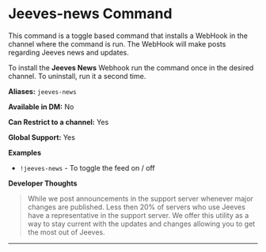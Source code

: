 # Jeeves-news Command

This command is a toggle based command that installs a WebHook in the channel where the command is run.
The WebHook will make posts regarding Jeeves news and updates.

To install the **Jeeves News** Webhook run the command once in the desired channel.
To uninstall, run it a second time.

**Aliases:** `jeeves-news`

**Available in DM:** No

**Can Restrict to a channel:** Yes

**Global Support:** Yes

**Examples**

* `!jeeves-news` - To toggle the feed on / off 

**Developer Thoughts**
>While we post announcements in the support server whenever major changes are published. Less then 20% of servers who use Jeeves have a representative in the support server. We offer this utility as a way to stay current with the updates and changes allowing you to get the most out of Jeeves.
***